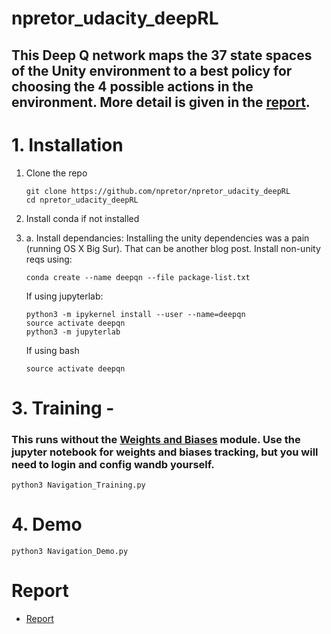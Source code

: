 # npretor_udacity_deepRL

## This Deep Q network maps the 37 state spaces of the Unity environment to a best policy for choosing the 4 possible actions in the environment. More detail is given in the [report](Report.md). 


# 1. Installation 
1. Clone the repo 
    ```
    git clone https://github.com/npretor/npretor_udacity_deepRL
    cd npretor_udacity_deepRL
    ```

2. Install conda if not installed
3. a. Install dependancies: Installing the unity dependencies was a pain (running OS X Big Sur). That can be another blog post. Install non-unity reqs using: 
    ```
    conda create --name deepqn --file package-list.txt
    ```

    If using jupyterlab: 
    ```
    python3 -m ipykernel install --user --name=deepqn
    source activate deepqn
    python3 -m jupyterlab 
    ```
    If using bash
    ```
    source activate deepqn
    ```


# 3. Training - 
### This runs without the [Weights and Biases](http://wandb.ai) module. Use the jupyter notebook for weights and biases tracking, but you will need to login and config wandb yourself. 
```
python3 Navigation_Training.py
```


# 4. Demo 
```
python3 Navigation_Demo.py
```


# Report 
- [Report](Report.md)
